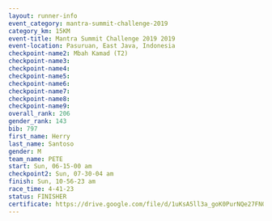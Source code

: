 ```yaml
---
layout: runner-info 
event_category: mantra-summit-challenge-2019 
category_km: 15KM 
event-title: Mantra Summit Challenge 2019 2019 
event-location: Pasuruan, East Java, Indonesia 
checkpoint-name2: Mbah Kamad (T2) 
checkpoint-name3: 
checkpoint-name4: 
checkpoint-name5: 
checkpoint-name6: 
checkpoint-name7: 
checkpoint-name8: 
checkpoint-name9: 
overall_rank: 206
gender_rank: 143
bib: 797
first_name: Herry
last_name: Santoso
gender: M
team_name: PETE
start: Sun, 06-15-00 am
checkpoint2: Sun, 07-30-04 am
finish: Sun, 10-56-23 am
race_time: 4-41-23
status: FINISHER
certificate: https://drive.google.com/file/d/1uKsA5ll3a_goK0PurNQe27FN0YsHItF2/view?usp=sharing
---
```

